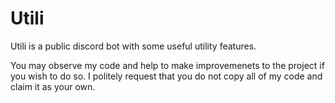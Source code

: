 # Utili
Utili is a public discord bot with some useful utility features.

You may observe my code and help to make improvemenets to the project if you wish to do so.
I politely request that you do not copy all of my code and claim it as your own.
